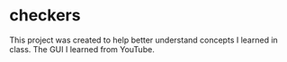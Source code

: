 # checkers
This project was created to help better understand concepts I learned in class. The GUI I learned from YouTube.
